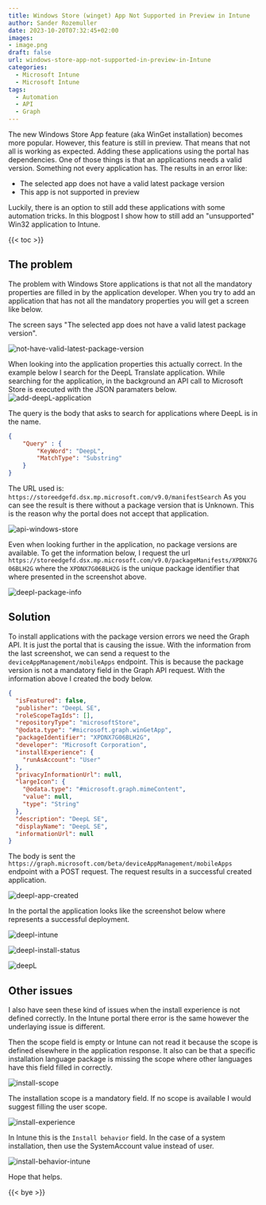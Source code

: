 ```yaml
---
title: Windows Store (winget) App Not Supported in Preview in Intune
author: Sander Rozemuller
date: 2023-10-20T07:32:45+02:00
images: 
- image.png
draft: false
url: windows-store-app-not-supported-in-preview-in-Intune
categories:
  - Microsoft Intune
  - Microsoft Intune
tags:
  - Automation
  - API
  - Graph
---
```

The new Windows Store App feature (aka WinGet installation) becomes more popular. However, this feature is still in preview. That means that not all is working as expected. Adding these applications using the portal has dependencies. One of those things is that an applications needs a valid version. Something not every application has. 
The results in an error like:
- The selected app does not have a valid latest package version
- This app is not supported in preview

Luckily, there is an option to still add these applications with some automation tricks. In this blogpost I show how to still add an "unsupported" Win32 application to Intune.

{{< toc >}}

## The problem
The problem with Windows Store applications is that not all the mandatory properties are filled in by the application developer. When you try to add an application that has not all the mandatory properties you will get a screen like below. 

The screen says "The selected app does not have a valid latest package version". 

![not-have-valid-latest-package-version](not-have-valid-latest-package-version.jpeg)

When looking into the application properties this actually correct. In the example below I search for the DeepL Translate application. While searching for the application, in the background an API call to Microsoft Store is executed with the JSON paramaters below.
![add-deepL-application](add-deepL-application.jpeg)

The query is the body that asks to search for applications where DeepL is in the name. 
```json
{
    "Query" : {
        "KeyWord": "DeepL",
        "MatchType": "Substring"
    }
}
```

The URL used is: `https://storeedgefd.dsx.mp.microsoft.com/v9.0/manifestSearch`
As you can see the result is there without a package version that is Unknown. 
This is the reason why the portal does not accept that application.

![api-windows-store](api-windows-store.jpeg)

Even when looking further in the application, no package versions are available. 
To get the information below, I request the url `https://storeedgefd.dsx.mp.microsoft.com/v9.0/packageManifests/XPDNX7G06BLH2G` where the `XPDNX7G06BLH2G` is the unique package identifier that where presented in the screenshot above.

![deepl-package-info](deepl-package-info.png)

## Solution
To install applications with the package version errors we need the Graph API. It is just the portal that is causing the issue. With the information from the last screenshot, we can send a request to the `deviceAppManagement/mobileApps` endpoint. 
This is because the package version is not a mandatory field in the Graph API request. With the information above I created the body below.

```json
{
  "isFeatured": false,
  "publisher": "DeepL SE",
  "roleScopeTagIds": [],
  "repositoryType": "microsoftStore",
  "@odata.type": "#microsoft.graph.winGetApp",
  "packageIdentifier": "XPDNX7G06BLH2G",
  "developer": "Microsoft Corporation",
  "installExperience": {
    "runAsAccount": "User"
  },
  "privacyInformationUrl": null,
  "largeIcon": {
    "@odata.type": "#microsoft.graph.mimeContent",
    "value": null,
    "type": "String"
  },
  "description": "DeepL SE",
  "displayName": "DeepL SE",
  "informationUrl": null
}
```

The body is sent the `https://graph.microsoft.com/beta/deviceAppManagement/mobileApps` endpoint with a POST request. The request results in a successful created application.

![deepl-app-created](deepl-app-created.jpeg)

In the portal the application looks like the screenshot below where represents a successful deployment.

![deepl-intune](deepl-intune.jpeg)

![deepl-install-status](deepl-install-status.jpeg)

![deepL](deepL.png)
## Other issues
I also have seen these kind of issues when the install experience is not defined correctly. 
In the Intune portal there error is the same however the underlaying issue is different.

Then the scope field is empty or Intune can not read it because the scope is defined elsewhere in the application response. It also can be that a specific installation language package is missing the scope where other languages have this field filled in correctly.

![install-scope](install-scope.jpeg)

The installation scope is a mandatory field. If no scope is available I would suggest filling the user scope. 

![install-experience](install-experience.jpeg)

In Intune this is the `Install behavior` field. 
In the case of a system installation, then use the SystemAccount value instead of user.


![install-behavior-intune](install-behavior-intune.jpeg)

Hope that helps.

{{< bye >}}

